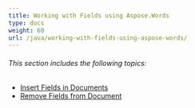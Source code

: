 ```yaml
---
title: Working with Fields using Aspose.Words
type: docs
weight: 60
url: /java/working-with-fields-using-aspose-words/
---
```


###### This section includes the following topics:

- [Insert Fields in Documents](https://docs.aspose.com/words/java/insert-fields-in-documents/)
- [Remove Fields from Document](https://docs.aspose.com/words/java/remove-fields-from-document/)
